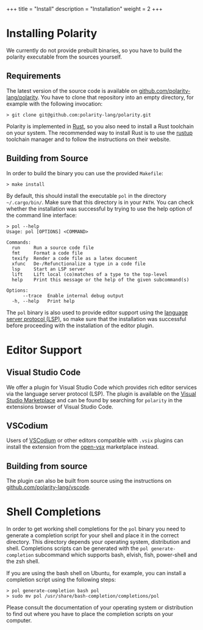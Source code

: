 +++
title = "Install"
description = "Installation"
weight = 2
+++

# Installing Polarity

We currently do not provide prebuilt binaries, so you have to build the polarity executable from the sources yourself.

## Requirements

The latest version of the source code is available on [github.com/polarity-lang/polarity](https://github.com/polarity-lang/polarity).
You have to clone that repository into an empty directory, for example with the following invocation:

```console
> git clone git@github.com:polarity-lang/polarity.git
```

Polarity is implemented in [Rust](https://www.rust-lang.org), so you also need to install a Rust toolchain on your system.
The recommended way to install Rust is to use the [rustup](https://rustup.rs) toolchain manager and to follow the instructions on their website.

## Building from Source

In order to build the binary you can use the provided `Makefile`:

```console
> make install
```

By default, this should install the executable `pol` in the directory `~/.cargo/bin/`.
Make sure that this directory is in your `PATH`.
You can check whether the installation was successful by trying to use the help option of the command line interface:

```console
> pol --help
Usage: pol [OPTIONS] <COMMAND>

Commands:
  run     Run a source code file
  fmt     Format a code file
  texify  Render a code file as a latex document
  xfunc   De-/Refunctionalize a type in a code file
  lsp     Start an LSP server
  lift    Lift local (co)matches of a type to the top-level
  help    Print this message or the help of the given subcommand(s)

Options:
      --trace  Enable internal debug output
  -h, --help   Print help
```

The `pol` binary is also used to provide editor support using the [language server protocol (LSP)](https://microsoft.github.io/language-server-protocol/), so make sure that the installation was successful before proceeding with the installation of the editor plugin.

# Editor Support

## Visual Studio Code
We offer a plugin for Visual Studio Code which provides rich editor services via the language server protocol (LSP).
The plugin is available on the [Visual Studio Marketplace](https://marketplace.visualstudio.com/items?itemName=polarity-lang.polarity) and can be found by searching for `polarity` in the extensions browser of Visual Studio Code.

## VSCodium

Users of [VSCodium](https://vscodium.com/) or other editors compatible with `.vsix` plugins can install the extension from the [open-vsx](https://open-vsx.org/extension/polarity-lang/polarity) marketplace instead.

## Building from source

The plugin can also be built from source using the instructions on [github.com/polarity-lang/vscode](https://github.com/polarity-lang/vscode).

# Shell Completions

In order to get working shell completions for the `pol` binary you need to generate a completion script for your shell and place it in the correct directory.
This directory depends your operating system, distribution and shell.
Completions scripts can be generated with the `pol generate-completion` subcommand which supports bash, elvish, fish, power-shell and the zsh shell.

If you are using the bash shell on Ubuntu, for example, you can install a completion script using the following steps:

```
> pol generate-completion bash pol
> sudo mv pol /usr/share/bash-completion/completions/pol
```

Please consult the documentation of your operating system or distribution to find out where you have to place the completion scripts on your computer.